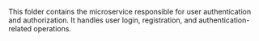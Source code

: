 This folder contains the microservice responsible for user authentication and authorization.
It handles user login, registration, and authentication-related operations.